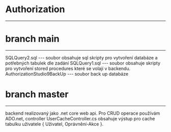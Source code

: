 # Authorization
------------------------------

# branch main
-------------
SQLQuery2.sql --- soubor obsahuje sql skripty pro vytvoření databáze a potřebných tabulek dle zadání
SQLQuery1.sql --- soubor obsahuje skripty pro vytvoření stored procedures které se volají v backendu.
AuthorizationStudio9BackUp --- soubor back up databáze

# branch master
-------------
backend realizovaný jako .net core web api. Pro CRUD operace používám ADO.net, controller UserCacheController.cs obsahuje výstup pro cache tabulku uživatele { Uživatel, Oprávnění-Akce }. 


